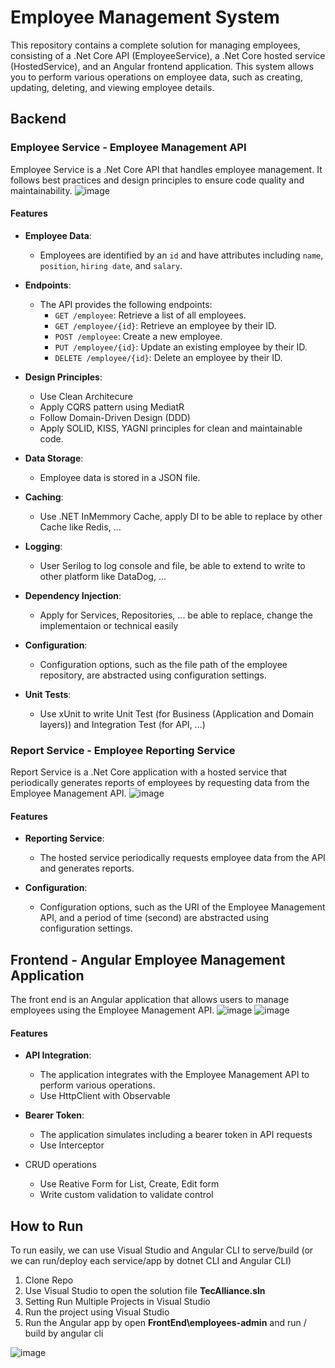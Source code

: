 # Employee Management System

This repository contains a complete solution for managing employees, consisting of a .Net Core API (EmployeeService), a .Net Core hosted service (HostedService), and an Angular frontend application. This system allows you to perform various operations on employee data, such as creating, updating, deleting, and viewing employee details.

## Backend

### Employee Service - Employee Management API

Employee Service is a .Net Core API that handles employee management. It follows best practices and design principles to ensure code quality and maintainability.
![image](https://github.com/anhuyho/TecAlliance/assets/5900818/908f3d2d-2d0a-4ce0-a426-4d1d47c38e94)

#### Features

- **Employee Data**:
  - Employees are identified by an `id` and have attributes including `name`, `position`, `hiring date`, and `salary`.
  
- **Endpoints**:
  - The API provides the following endpoints:
    - `GET /employee`: Retrieve a list of all employees.
    - `GET /employee/{id}`: Retrieve an employee by their ID.
    - `POST /employee`: Create a new employee.
    - `PUT /employee/{id}`: Update an existing employee by their ID.
    - `DELETE /employee/{id}`: Delete an employee by their ID.
    
- **Design Principles**:
  - Use Clean Architecure
  - Apply CQRS pattern using MediatR
  - Follow Domain-Driven Design (DDD)
  - Apply SOLID, KISS, YAGNI principles for clean and maintainable code.
  
- **Data Storage**:
  - Employee data is stored in a JSON file.
  
- **Caching**:
  - Use .NET InMemmory Cache, apply DI to be able to replace by other Cache like Redis, ...
  
- **Logging**:
  - User Serilog to log console and file, be able to extend to write to other platform like DataDog, ...
  
- **Dependency Injection**:
  - Apply for Services, Repositories, ... be able to replace, change the implementaion or technical easily
  
- **Configuration**:
  - Configuration options, such as the file path of the employee repository, are abstracted using configuration settings.
  
- **Unit Tests**:
  - Use xUnit to write Unit Test (for Business (Application and Domain layers)) and Integration Test (for API, ...)

### Report Service - Employee Reporting Service

Report Service is a .Net Core application with a hosted service that periodically generates reports of employees by requesting data from the Employee Management API.
![image](https://github.com/anhuyho/TecAlliance/assets/5900818/d8fded07-e108-43d0-8fc5-09cb477c4070)

#### Features

- **Reporting Service**:
  - The hosted service periodically requests employee data from the API and generates reports.
  
- **Configuration**:
  - Configuration options, such as the URI of the Employee Management API, and a period of time (second) are abstracted using configuration settings.

## Frontend - Angular Employee Management Application

The front end is an Angular application that allows users to manage employees using the Employee Management API.
![image](https://github.com/anhuyho/TecAlliance/assets/5900818/cfbe960f-d3f4-4269-8db5-046a0eda09de)
![image](https://github.com/anhuyho/TecAlliance/assets/5900818/30519491-496e-4109-a2a4-935d084eff7b)

#### Features

- **API Integration**:
  - The application integrates with the Employee Management API to perform various operations.
  - Use HttpClient with Observable
  
- **Bearer Token**:
  - The application simulates including a bearer token in API requests
  - Use Interceptor
  
- CRUD operations
  - Use Reative Form for List, Create, Edit form
  - Write custom validation to validate control
  

## How to Run
To run easily, we can use Visual Studio and Angular CLI to serve/build
(or we can run/deploy each service/app by dotnet CLI and Angular CLI)
1. Clone Repo
2. Use Visual Studio to open the solution file **TecAlliance.sln**
3. Setting Run Multiple Projects in Visual Studio
4. Run the project using Visual Studio
5. Run the Angular app by open **FrontEnd\employees-admin** and run / build by angular cli

![image](https://github.com/anhuyho/TecAlliance/assets/5900818/39022da3-d2bc-42ce-aba8-95a59ab8478f)

